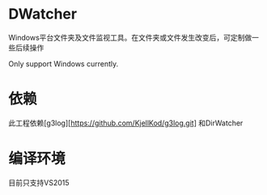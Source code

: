 # DWatcher
Windows平台文件夹及文件监视工具。在文件夹或文件发生改变后，可定制做一些后续操作

Only support Windows currently.

# 依赖
此工程依赖[g3log][https://github.com/KjellKod/g3log.git]
和DirWatcher

# 编译环境
目前只支持VS2015
